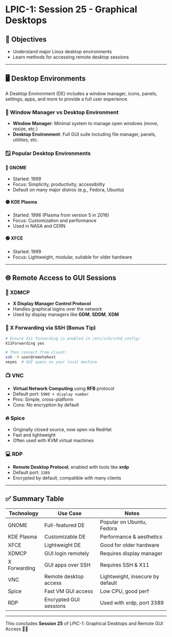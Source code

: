 # LPIC-1: Session 25 - Graphical Desktops

## 🎯 Objectives
- Understand major Linux desktop environments
- Learn methods for accessing remote desktop sessions

---

## 🖥️ Desktop Environments
A Desktop Environment (DE) includes a window manager, icons, panels, settings, apps, and more to provide a full user experience.

### 🧱 Window Manager vs Desktop Environment
- **Window Manager**: Minimal system to manage open windows (move, resize, etc.)
- **Desktop Environment**: Full GUI suite including file manager, panels, utilities, etc.

### 🪟 Popular Desktop Environments

#### 🔵 GNOME
- Started: 1999
- Focus: Simplicity, productivity, accessibility
- Default on many major distros (e.g., Fedora, Ubuntu)

#### 🟣 KDE Plasma
- Started: 1996 (Plasma from version 5 in 2016)
- Focus: Customization and performance
- Used in NASA and CERN

#### 🟢 XFCE
- Started: 1999
- Focus: Lightweight, modular, suitable for older hardware

---

## 🌐 Remote Access to GUI Sessions

### 🔁 XDMCP
- **X Display Manager Control Protocol**
- Handles graphical logins over the network
- Used by display managers like **GDM**, **SDDM**, **XDM**

### 🚀 X Forwarding via SSH (Bonus Tip)
```bash
# Ensure X11 forwarding is enabled in /etc/ssh/sshd_config:
X11Forwarding yes

# Then connect from client:
ssh -X user@remotehost
xeyes  # GUI opens on your local machine
```

### 📺 VNC
- **Virtual Network Computing** using **RFB** protocol
- Default port: `5900 + display number`
- Pros: Simple, cross-platform
- Cons: No encryption by default

### 🔥 Spice
- Originally closed source, now open via RedHat
- Fast and lightweight
- Often used with KVM virtual machines

### 💻 RDP
- **Remote Desktop Protocol**, enabled with tools like **xrdp**
- Default port: `3389`
- Encrypted by default, compatible with many clients

---

## ✅ Summary Table

| Technology | Use Case | Notes |
|------------|----------|-------|
| GNOME | Full-featured DE | Popular on Ubuntu, Fedora |
| KDE Plasma | Customizable DE | Performance & aesthetics |
| XFCE | Lightweight DE | Good for older hardware |
| XDMCP | GUI login remotely | Requires display manager |
| X Forwarding | GUI apps over SSH | Requires SSH & X11 |
| VNC | Remote desktop access | Lightweight, insecure by default |
| Spice | Fast VM GUI access | Low CPU, good perf |
| RDP | Encrypted GUI sessions | Used with xrdp, port 3389 |

---

This concludes **Session 25** of LPIC-1: Graphical Desktops and Remote GUI Access 🧑‍💻